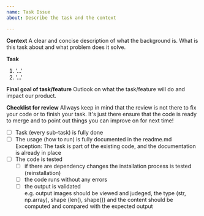 ```yaml
---
name: Task Issue
about: Describe the task and the context

---
```


**Context**
A clear and concise description of what the background is.
What is this task about and what problem does it solve.


**Task**
1. '...'
2. '...'


**Final goal of task/feature**
Outlook on what the task/feature will do and impact our product.


**Checklist for review**
Allways keep in mind that the review is not there to fix your code or to finish your task. It's just there ensure that the code is ready to merge and to point out things you can improve on for next time!

- [ ] Task (every sub-task) is fully done
- [ ] The usage (how to run) is fully documented in the readme.md \
   Exception: The task is part of the existing code, and the documentation is already in place
- [ ] The code is tested 
   - [ ] if there are dependency changes the installation process is tested (reinstallation)
   - [ ] the code runs without any errors
   - [ ] the output is validated \
     e.g. output images should be viewed and judeged, the type (str, np.array), shape (len(), shape()) and the content should be computed and compared with the expected output
